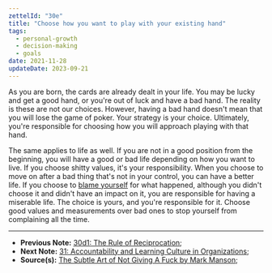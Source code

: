 ```yaml
---
zettelId: "30e"
title: "Choose how you want to play with your existing hand"
tags:
  - personal-growth
  - decision-making
  - goals
date: 2021-11-28
updateDate: 2023-09-21
---
```


As you are born, the cards are already dealt in your life. You may be lucky and get a good hand, or you're out of luck and have a bad hand. The reality is these are not our choices. However, having a bad hand doesn't mean that you will lose the game of poker. Your strategy is your choice. Ultimately, you're responsible for choosing how you will approach playing with that hand.

The same applies to life as well. If you are not in a good position from the beginning, you will have a good or bad life depending on how you want to live. If you choose shitty values, it's your responsibility. When you choose to move on after a bad thing that's not in your control, you can have a better life. If you choose to [blame yourself](/notes/23e/) for what happened, although you didn't choose it and didn't have an impact on it, you are responsible for having a miserable life. The choice is yours, and you're responsible for it. Choose good values and measurements over bad ones to stop yourself from complaining all the time.

---

- **Previous Note:** [30d1: The Rule of Reciprocation](/notes/30d1);
- **Next Note:** [31: Accountability and Learning Culture in Organizations](/notes/31/);
- **Source(s):** [The Subtle Art of Not Giving A Fuck by Mark Manson](/books/the-subtle-art-of-not-giving-a-fuck-by-mark-manson-book-summary-review-and-notes/);
